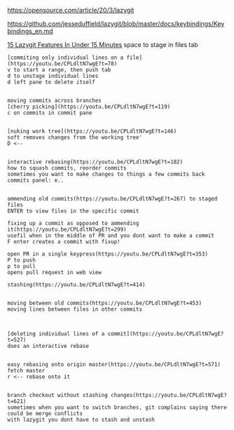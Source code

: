 https://opensource.com/article/20/3/lazygit

https://github.com/jesseduffield/lazygit/blob/master/docs/keybindings/Keybindings_en.md

[15 Lazygit Features In Under 15 Minutes](https://youtu.be/CPLdltN7wgE?t=38)
space to stage in files tab

	[commiting only individual lines on a file](https://youtu.be/CPLdltN7wgE?t=78)
	v to start a range, then push tab
	d to unstage individual lines
	d left pane to delete itself
	
	
	moving commits across branches
	[cherry picking](https://youtu.be/CPLdltN7wgE?t=119)
	c on commits in commit pane
	
	
	[nuking work tree](https://youtu.be/CPLdltN7wgE?t=146)
	soft removes changes from the working tree'
	D <-- 
	
	
	interactive rebasing(https://youtu.be/CPLdltN7wgE?t=182)
	how to squash commits, reorder commits
	sometimes you want to make changes to things a few commits back
	commits panel: e..
	
	
	ammending old commits(https://youtu.be/CPLdltN7wgE?t=267) to staged files
	ENTER to view files in the specific commit
	
	fixing up a commit as opposed to ammending it(https://youtu.be/CPLdltN7wgE?t=299)
	usefil when in the middle of PR and you dont want to make a commit
	F enter creates a commit with fixup!
	
	open PR in a single keypress(https://youtu.be/CPLdltN7wgE?t=353)
	P to push
	p to pull
	opens pull request in web view
	
	stashing(https://youtu.be/CPLdltN7wgE?t=414)
	
	
	moving between old commits(https://youtu.be/CPLdltN7wgE?t=453)
	moving lines between files in other commits
	
	
	
	[deleting individual lines of a commit](https://youtu.be/CPLdltN7wgE?t=527)
	does an interactive rebase
	
	
	easy rebasing onto origin master(https://youtu.be/CPLdltN7wgE?t=571)
	fetch master
	r <-- rebase onto it
	
	
	branch checkout without stashing changes(https://youtu.be/CPLdltN7wgE?t=621)
	sometimes when you want to switch branches, git complains saying there could be merge conflicts
	with lazygit you dont have to stash and unstash